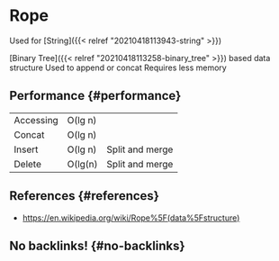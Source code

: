 # Rope


Used for [String]({{< relref "20210418113943-string" >}})

[Binary Tree]({{< relref "20210418113258-binary_tree" >}}) based data structure
Used to append or concat
Requires less memory


## Performance {#performance}

|           |         |                 |
|-----------|---------|-----------------|
| Accessing | O(lg n) |                 |
| Concat    | O(lg n) |                 |
| Insert    | O(lg n) | Split and merge |
| Delete    | O(lg(n) | Split and merge |


## References {#references}

-   <https://en.wikipedia.org/wiki/Rope%5F(data%5Fstructure)>


## No backlinks! {#no-backlinks}


